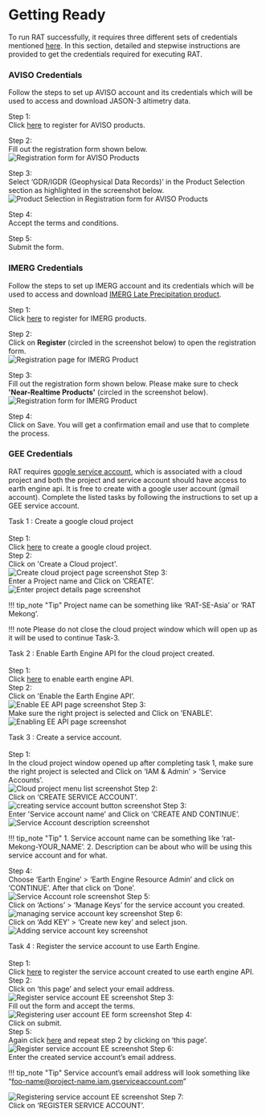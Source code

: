 # Getting Ready

To run RAT successfully, it requires three different sets of credentials mentioned [here](../../QuickStart/UserGuide/#requirements). In this section, detailed and stepwise instructions are provided to get the credentials required for executing RAT.

### AVISO Credentials
Follow the steps to set up AVISO account and its credentials which will be used to access and download JASON-3 altimetry data. 

<span class="preparation_step">Step 1:</span> <br>
Click [here](https://www.aviso.altimetry.fr/en/data/data-access/registration-form.html) to register for AVISO products.

<span class="preparation_step">Step 2:</span> <br>
Fill out the registration form shown below. <br> 
![Registration form for AVISO Products](../images/aviso/ss1.jpg)

<span class="preparation_step">Step 3:</span> <br>
Select ‘GDR/IGDR (Geophysical Data Records)’ in the Product Selection section as highlighted in the screenshot below. <br>
![Product Selection in Registration form for AVISO Products](../images/aviso/ss2.jpg)

<span class="preparation_step">Step 4:</span> <br>
Accept the terms and conditions.

<span class="preparation_step">Step 5:</span> <br>
Submit the form.

### IMERG Credentials
Follow the steps to set up IMERG account and its credentials which will be used to access and download [IMERG Late Precipitation product](https://gpm.nasa.gov/taxonomy/term/1415).

<span class="preparation_step">Step 1:</span> <br>
Click [here](https://registration.pps.eosdis.nasa.gov/registration/) to register for IMERG products.

<span class="preparation_step">Step 2:</span> <br>
Click on **Register** (circled in the screenshot below) to open the registration form. <br>
![Registration page for IMERG Product](../images/imerg/ss1.jpg)

<span class="preparation_step">Step 3:</span> <br>
Fill out the registration form shown below. Please make sure to check **'Near-Realtime Products'** (circled in the screenshot below).<br> 
![Registration form for IMERG Product](../images/imerg/ss2.jpg)

<span class="preparation_step">Step 4:</span> <br>
Click on Save. You will get a confirmation email and use that to complete the process.

### GEE Credentials
RAT requires [google service account](https://cloud.google.com/iam/docs/service-account-overview), which is associated with a cloud project and both the project and service account should have access to earth engine api. It is free to create with a google user account (gmail account). Complete the listed tasks by following the instructions to set up a GEE service account.

<span class="preparation_task">Task 1 : Create a google cloud project</span> <br><br>
<span class="preparation_step">Step 1:</span> <br>
Click [here](https://developers.google.com/earth-engine/cloud/earthengine_cloud_project_setup) to create a google cloud project.<br>
<span class="preparation_step">Step 2:</span> <br>
Click on 'Create a Cloud project'.<br>
![Create cloud project page screenshot](../images/gee/ss1.jpg)
<span class="preparation_step">Step 3:</span> <br>
Enter a Project name and Click on ’CREATE’.<br>
![Enter project details page screenshot](../images/gee/ss2.jpg)

!!! tip_note "Tip"
    Project name can be something like ‘RAT-SE-Asia’ or ‘RAT Mekong’.

!!! note
    Please do not close the cloud project window which will open up as it will be used to continue Task-3. 

<span class="preparation_task">Task 2 : Enable Earth Engine API for the cloud project created.</span> <br><br>
<span class="preparation_step">Step 1:</span> <br>
Click [here](https://developers.google.com/earth-engine/cloud/earthengine_cloud_project_setup) to enable earth engine API.<br>
<span class="preparation_step">Step 2:</span> <br>
Click on 'Enable the Earth Engine API’.<br>
![Enable EE API page screenshot](../images/gee/ss3.jpg)
<span class="preparation_step">Step 3:</span> <br>
Make sure the right project is selected and Click on ’ENABLE’.
![Enabling EE API page screenshot](../images/gee/ss4.jpg)

<span class="preparation_task">Task 3 : Create a service account.</span> <br><br>
<span class="preparation_step">Step 1:</span> <br>
In the cloud project window opened up after completing task 1, make sure the right project is selected and Click on ‘IAM & Admin’ > ‘Service Accounts’.<br>
![Cloud project menu list screenshot](../images/gee/ss5.jpg)
<span class="preparation_step">Step 2:</span> <br>
Click on ‘CREATE SERVICE ACCOUNT’.<br>
![creating service account button screenshot](../images/gee/ss6.jpg)
<span class="preparation_step">Step 3:</span> <br>
Enter 'Service account name' and Click on ‘CREATE AND CONTINUE’.
![Service Account description screenshot](../images/gee/ss7.jpg)

!!! tip_note "Tip"
    1. Service account name can be something like ‘rat-Mekong-YOUR_NAME’.
    2. Description can be about who will be using this service account and for what.

<span class="preparation_step">Step 4:</span> <br>
Choose ‘Earth Engine’ > ‘Earth Engine Resource Admin’ and click on ‘CONTINUE’. After that click on ‘Done’.<br>
![Service Account role screenshot](../images/gee/ss8.jpg)
<span class="preparation_step">Step 5:</span> <br>
Click on ‘Actions’ > ‘Manage Keys’ for the service account you created.<br>
![managing service account key screenshot](../images/gee/ss9.jpg)
<span class="preparation_step">Step 6:</span> <br>
Click on ‘Add KEY’ > ‘Create new key’ and select json.<br>
![Adding service account key screenshot](../images/gee/ss10.jpg)

<span class="preparation_task">Task 4 : Register the service account to use Earth Engine.</span> <br><br>
<span class="preparation_step">Step 1:</span> <br>
Click [here](https://developers.google.com/earth-engine/guides/service_account#register-the-service-account-to-use-earth-engine) to register the service account created to use earth engine API. <br>
<span class="preparation_step">Step 2:</span> <br>
Click on ‘this page’ and select your email address.<br>
![Register service account EE screenshot](../images/gee/ss11.jpg)
<span class="preparation_step">Step 3:</span> <br>
Fill out the form and accept the terms.<br>
![Registering user account EE form screenshot](../images/gee/ss12.jpg)
<span class="preparation_step">Step 4:</span> <br>
Click on submit. <br>
<span class="preparation_step">Step 5:</span> <br>
Again click [here](https://developers.google.com/earth-engine/guides/service_account#register-the-service-account-to-use-earth-engine) and repeat step 2 by clicking on ‘this page’. 
![Register service account EE screenshot](../images/gee/ss11.jpg)
<span class="preparation_step">Step 6:</span> <br>
Enter the created service account’s email address.<br>

!!! tip_note "Tip"
    Service account’s email address will look something like “foo-name@project-name.iam.gserviceaccount.com”

![Registering service account EE  screenshot](../images/gee/ss13.jpg)
<span class="preparation_step">Step 7:</span> <br>
Click on ‘REGISTER SERVICE ACCOUNT’. <br>